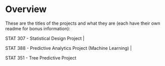 # Overview
These are the titles of the projects and what they are (each have their own readme for bonus information):

STAT 307 - Statistical Design Project |

STAT 388 - Predictive Analytics Project (Machine Learning) |

STAT 351 - Tree Predictive Project


